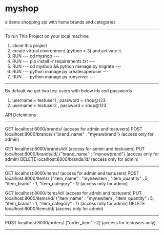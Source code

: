 # myshop
a demo shopping api with items brands and categories

-----------------------------------------------------------------------------

To run This Project on your local machine

1. clone this project
2. create virtual environment (python > 3) and activate it.
3. RUN ---  cd myshop  --- 
4. RUN ---  pip install -r requirements.txt ---
5. RUN --- cd myshop && python manage.py migrate ---
6. RUN --- python manage.py createsuperuser ---
7. RUN --- python manage.py runserver --- 

------------------------------------------------------------------------------

By default we get two test users with below ids and passwords
1. username = testuser1 , password = shop@123
2. username = testuser2 , password = shop@123

API Defenitions

------------------------------------------------------------------------------

GET localhost:8000/brands/ (access for admin and testusers)
POST localhost:8000/brands/ {"brand_name" : "mynewbrand"} (access only for admin)

GET localhost:8000/brands/id/ (access for admin and testusers)
PUT localhost:8000/brands/id/ {"brand_name" : "mynewbrand"} (access only for admin)
DELETE localhost:8000/brands/id/ (access only for admin)

------------------------------------------------------------------------------

GET localhost:8000/items/ (access for admin and testusers)
POST localhost:8000/items/ {"item_name" : "mynewitem , "item_quantity" : 5, "item_brand" : 1, "item_category" : 1} (access only for admin)

GET localhost:8000/items/id/ (access for admin and testusers)
PUT localhost:8000/items/id/ {"item_name" : "mynewitem , "item_quantity" : 5, "item_brand" : 1, "item_category" : 1} (access only for admin)
DELETE localhost:8000/items/id/ (access only for admin)

------------------------------------------------------------------------------

POST localhost:8000/orders/ {"order_item" : 2} (access for testusers only)

------------------------------------------------------------------------------